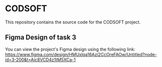 # CODSOFT

This repository contains the source code for the CODSOFT project.

## Figma Design of task 3

You can view the project's Figma design using the following link:
https://www.figma.com/design/HMUxlqa16Azi2CcOreFAOw/Untitled?node-id=3-200&t=Aic8VCD4z1tM5XCa-1
